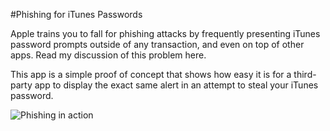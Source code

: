 #Phishing for iTunes Passwords

Apple trains you to fall for phishing attacks by frequently presenting iTunes password prompts outside of any transaction, and even on top of other apps. Read my discussion of this problem here.

This app is a simple proof of concept that shows how easy it is for a third-party app to display the exact same alert in an attempt to steal your iTunes password.

![Phishing in action](http://d.twobitlabs.com/dk03Ek9Wwi.png)
